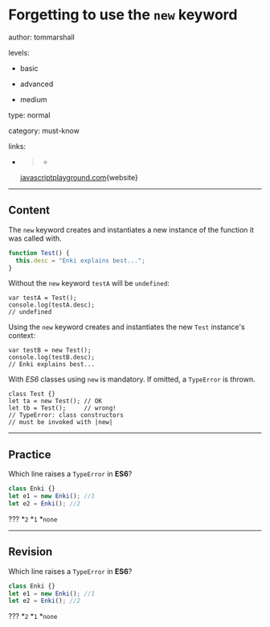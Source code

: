 # Forgetting to use the `new` keyword
author: tommarshall

levels:

  - basic

  - advanced

  - medium

type: normal

category: must-know

links:

  - >-
    [javascriptplayground.com](http://javascriptplayground.com/blog/2012/12/the-new-keyword-in-javascript/){website}

---
## Content

The `new` keyword creates and instantiates  a new instance of the function it was called with.

```JavaScript
function Test() {
  this.desc = "Enki explains best...";
}
```
Without the `new` keyword `testA` will be `undefined`:
```
var testA = Test();
console.log(testA.desc);
// undefined
```
Using the `new` keyword creates and instantiates the new `Test` instance's context:
```
var testB = new Test();
console.log(testB.desc);
// Enki explains best...
``` 
With *ES6* classes using `new` is mandatory.
If omitted, a `TypeError` is thrown.
```
class Test {}
let ta = new Test(); // OK
let tb = Test();     // wrong!
// TypeError: class constructors
// must be invoked with |new|
```

---
## Practice

Which line raises a `TypeError` in **ES6**?
```javascript
class Enki {}
let e1 = new Enki(); //1
let e2 = Enki(); //2
```
???
*`2`
*`1`
*`none`

---
## Revision

Which line raises a `TypeError` in **ES6**?
```javascript
class Enki {}
let e1 = new Enki(); //1
let e2 = Enki(); //2
```
???
*`2`
*`1`
*`none`